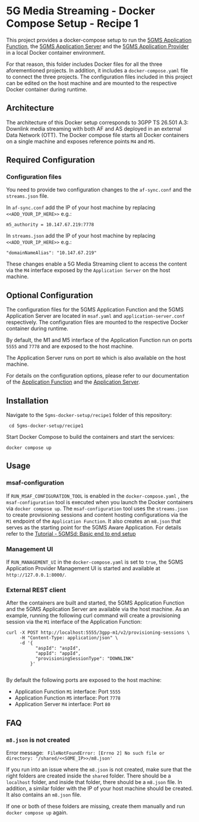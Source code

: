 # 5G Media Streaming - Docker Compose Setup - Recipe 1

This project provides a docker-compose setup to run
the [5GMS Application Function](https://github.com/5G-MAG/rt-5gms-application-function),
the [5GMS Application Server](https://github.com/5G-MAG/rt-5gms-application-server) and
the [5GMS Application Provider](https://github.com/5G-MAG/rt-5gms-application-provider)
in a local Docker container environment.

For that reason, this folder includes Docker files for all the three aforementioned projects. In addition, it includes a
`docker-compose.yaml` file to connect the three projects. The configuration files included in this project can be edited
on the
host machine and
are mounted to the respective Docker container during runtime.

## Architecture

The architecture of this Docker setup corresponds to 3GPP TS 26.501 A.3: Downlink media streaming with both AF and AS
deployed in an external Data Network (OTT). The Docker compose file starts all Docker containers on a single machine
and exposes reference points `M4` and `M5`.

## Required Configuration

### Configuration files

You need to provide two configuration changes to the `af-sync.conf` and the `streams.json` file.

In `af-sync.conf` add the IP of your host machine by replacing `<<ADD_YOUR_IP_HERE>>` e.g.:

````
m5_authority = 10.147.67.219:7778
````

In `streams.json` add the IP of your host machine by replacing `<<ADD_YOUR_IP_HERE>>` e.g.:

````
"domainNameAlias": "10.147.67.219"
````

These changes enable a 5G Media Streaming client to access the content via the `M4` interface exposed by the
`Application Server` on the host machine.

## Optional Configuration

The configuration files for the 5GMS Application Function and the 5GMS Application Server are located in `msaf.yaml` and
`application-server.conf` respectively. The configuration files are mounted to the respective Docker container during
runtime.

By default, the M1 and M5 interface of the Application Function run on ports
`5555` and `7778` and are exposed to the host machine.

The Application Server runs on port `80` which is also available on the host machine.

For details on the configuration options, please refer to our documentation of
the [Application Function](https://5g-mag.github.io/Getting-Started/pages/5g-media-streaming/usage/application-function/configuration-5GMSAF.html)
and
the [Application Server](https://5g-mag.github.io/Getting-Started/pages/5g-media-streaming/usage/application-server/testing-AS.html#testing).

## Installation

Navigate to the `5gms-docker-setup/recipe1` folder of this repository:

` cd 5gms-docker-setup/recipe1`

Start Docker Compose to build the containers and start the services:

`docker compose up`

## Usage

### msaf-configuration

If `RUN_MSAF_CONFIGURATION_TOOL` is enabled in the `docker-compose.yaml` , the `msaf-configuration` tool is executed
when you launch the Docker containers via `docker compose up`. The
`msaf-configuration` tool uses the `streams.json` to create provisioning sessions and content hosting configurations via
the `M1` endpoint of the `Application Function`. It
also creates an `m8.json` that serves as the starting point for the 5GMS Aware Application. For details refer to
the [Tutorial - 5GMSd: Basic end to end setup](https://5g-mag.github.io/Getting-Started/pages/5g-media-streaming/tutorials/end-to-end.html)

### Management UI

If `RUN_MANAGEMENT_UI` in the `docker-compose.yaml` is set to `true`, the 5GMS Application Provider Management UI is
started and available at `http://127.0.0.1:8000/`.

### External REST client

After the containers are built and started, the 5GMS Application Function and the 5GMS Application Server are available
via the host machine. As an example, running the following curl command will create a provisioning session via the `M1`
interface of the Application Function:

````shell
curl -X POST http://localhost:5555/3gpp-m1/v2/provisioning-sessions \
     -H "Content-Type: application/json" \
     -d '{
           "aspId": "aspId",
           "appId": "appId",
           "provisioningSessionType": "DOWNLINK"
         }'
        
````

By default the following ports are exposed to the host machine:

* Application Function `M1` interface: Port `5555`
* Application Function `M5` interface: Port `7778`
* Application Server `M4` interface: Port `80`

## FAQ

### `m8.json` is not created

Error message: ` FileNotFoundError: [Errno 2] No such file or directory: '/shared/<<SOME_IP>>/m8.json'`

If you run into an issue where the `m8.json` is not created, make sure that the right folders are created inside the
`shared`
folder. There should be a `localhost` folder, and inside that folder, there should be a `m8.json` file. In addition, a
similar folder with the IP of your host machine should be created. It also contains an `m8.json` file.

If one or both of these folders are missing, create them manually and run `docker compose up` again.
